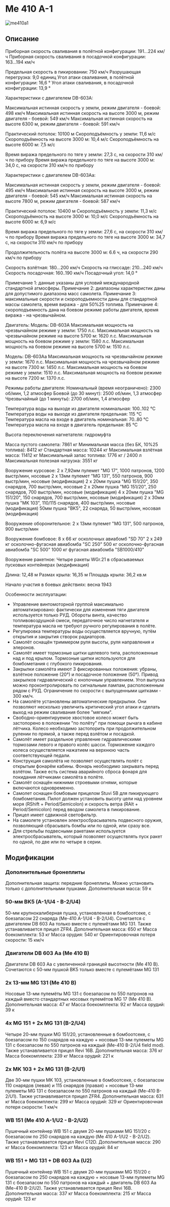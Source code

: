 # Me 410 A-1

![me410a1](../images/me410a1.png)

## Описание

Приборная скорость сваливания в полётной конфигурации: 191...224 км/ч
Приборная скорость сваливания в посадочной конфигурации: 163...194 км/ч

Предельная скорость в пикировании: 750 км/ч
Разрушающая перегрузка: 9,0 единиц
Угол атаки сваливания, в полётной конфигурации: 16,6 °
Угол атаки сваливания, в посадочной конфигурации: 13,9 °

Характеристики с двигателем DB-603A:

Максимальная истинная скорость у земли, режим двигателя - боевой: 498 км/ч
Максимальная истинная скорость на высоте 3000 м, режим двигателя - боевой: 549 км/ч
Максимальная истинная скорость на высоте 6300 м, режим двигателя - боевой: 591 км/ч

Практический потолок: 10100 м
Скороподъёмность у земли: 11,6 м/с
Скороподъёмность на высоте 3000 м: 10,4 м/с
Скороподъёмность на высоте 6000 м: 7,5 м/с

Время виража предельного по тяге у земли: 27,3 с, на скорости 310 км/ч по прибору
Время виража предельного по тяге на высоте 3000 м: 34,0 с, на скорости 310 км/ч по прибору

Характеристики с двигателем DB-603Aa:

Максимальная истинная скорость у земли, режим двигателя - боевой: 495 км/ч
Максимальная истинная скорость на высоте 3000 м, режим двигателя - боевой: 545 км/ч
Максимальная истинная скорость на высоте 7800 м, режим двигателя - боевой: 587 км/ч

Практический потолок: 10400 м
Скороподъёмность у земли: 11,3 м/с
Скороподъёмность на высоте 3000 м: 10,0 м/с
Скороподъёмность на высоте 6000 м: 6,9 м/с

Время виража предельного по тяге у земли: 27,6 с, на скорости 310 км/ч по прибору
Время виража предельного по тяге на высоте 3000 м: 34,7 с, на скорости 310 км/ч по прибору

Продолжительность полёта на высоте 3000 м: 6.6 ч, на скорости 290 км/ч по прибору

Скорость взлётная: 180...200 км/ч 
Скорость на глиссаде: 210...240 км/ч 
Скорость посадочная: 160..190 км/ч
Посадочный угол: 14,0 °

Примечание 1: данные указаны для условий международной стандартной атмосферы.
Примечание 2: диапазоны характеристик даны для допустимого диапазона масс самолета.
Примечание 3: максимальные скорости и скороподъемности даны для стандартной массы самолета, время виража - для 50%25 топлива.
Примечание 4: скороподъемность дана на боевом режиме работы двигателя, время виража - на чрезвычайном.

Двигатель:
Модель: DB-603A
Максимальная мощность на чрезвычайном режиме у земли: 1750 л.с.
Максимальная мощность на чрезвычайном режиме на высоте 5700 м: 1620 л.с.
Максимальная мощность на боевом режиме у земли: 1580 л.с.
Максимальная мощность на боевом режиме на высоте 5700 м: 1510 л.с.

Модель: DB-603Aa
Максимальная мощность на чрезвычайном режиме у земли: 1670 л.с.
Максимальная мощность на чрезвычайном режиме на высоте 7300 м: 1450 л.с.
Максимальная мощность на боевом режиме у земли: 1510 л.с.
Максимальная мощность на боевом режиме на высоте 7200 м: 1370 л.с.

Режимы работы двигателя:
Номинальный (время неограничено): 2300 об/мин, 1,2 атмосфер
Боевой (до 30 минут): 2500 об/мин, 1,3 атмосфер
Чрезвычайный (до 1 минуты): 2700 об/мин, 1,4 атмосфер

Температура воды на выходе из двигателя номинальная: 100..102 °С
Температура воды на выходе из двигателя предельная: 115 °С
Температура масла на входе в двигатель номинальная: 70..80 °С
Температура масла на входе в двигатель предельная: 85 °С

Высота переключения нагнетателя: гидромуфта 

Масса пустого самолета: 7861 кг
Минимальная масса (без БК, 10%25 топлива): 8412 кг
Стандартная масса: 10244 кг
Максимальная взлётная масса: 11412 кг
Максимальный запас топлива: 1776 кг / 2400 л
Максимальная полезная нагрузка: 3551 кг

Вооружение курсовое:
2 x 7,92мм пулемет "MG 17", 1000 патронов, 1200 выстр/мин, носовые
2 x 13мм пулемет "MG 131", 550 патронов, 900 выстр/мин, носовые (модификация)
2 x 20мм пушка "MG 151/20", 350 снарядов, 700 выстр/мин, носовые
2 x 20мм пушка "MG 151/20", 250 снарядов, 700 выстр/мин, носовые (модификация)
4 x 20мм пушка "MG 151/20", 150 снарядов, 700 выстр/мин, носовые (модификация)
2 x 30мм пушка "MK 103", 110/115 снарядов, 400 выстр/мин, носовые (модификация)
50мм пушка "BK5", 22 снаряда, 50 выстр/мин, носовая (модификация)

Вооружение оборонительное:
2 x 13мм пулемет "MG 131", 500 патронов, 900 выстр/мин

Вооружение бомбовое:
8 x 66 кг осколочных авиабомб "SD 70"
2 x 249 кг осколочно-фугасная авиабомба "SC 250"
500 кг осколочно-фугасная авиабомба "SС 500"
1000 кг фугасная авиабомба "SB1000/410"

Вооружение ракетное:
Четыре ракеты WGr.21 в сбрасываемых пусковых контейнерах (модификация)

Длина: 12,48 м
Размах крыла: 16,35 м
Площадь крыла: 36,2 кв.м

Начало участия в боевых действиях: весна 1943

Особенности эксплуатации:
- Управление винтомоторной группой максимально автоматизировано: фактически для изменения тяги двигателя используется только РУД. Обороты винта, качество топливовоздушной смеси, передаточное число нагнетателя и температура масла не требуют ручного регулирования в полёте.
- Регулировка температуры воды осуществляется вручную, путём открытия и закрытия створок радиаторов.
- Самолёт оснащён триммером руля высоты, руля направления и элеронов.
- Самолёт имеет тормозные щитки щелевого типа, расположенные над и под крылом. Тормозные щитки используются для бомбометания с глубокого пикирования.
- Закрылки самолёта имеют 3 фиксированных положения: убраны, взлётное положение (20°) и посадочное положение (50°). Привод закрылков гидравлический с кнопочным управлением. Угол выпуска можно проконтролировать по сигнальным лампам, расположенным рядом с РУД. Ограничение по скорости с выпущенными щитками - 300 км/ч.
- На самолёте установлены автоматические предкрылки. Они позволяют несколько увеличить критический угол атаки и сделать выход на режим сваливания более "мягким".
- Свободно-ориентируемое хвостовое колесо может быть застопорено в положении "по полёту" при помощи рычага в кабине лётчика. Колесо необходимо застопорить при продолжительном рулении по прямой, а также перед взлётом и посадкой.
- Самолёт имеет раздельное управление гидравлическими тормозами левого и правого колёс шасси. Торможение каждого колеса осуществляется нажатием на верхнюю часть соответствующей педали.
- Конструкция самолёта не позволяет осуществлять полёт с открытым фонарём кабины. Фонарь необходимо закрывать перед взлётом. Также есть система аварийного сброса фонаря для покидания лётчиками самолёта в полёте.
- Самолёт оснащён нижними строевыми огнями, которые включаются одновременно.
- Самолет оснащен бомбовым прицелом Stuvi 5B для пикирующего бомбометания. Пилот должен установить высоту цели над уровнем моря (RShift + Period/Semicolon) и скорость ветра (RAlt + Period/Semicolon) перед вводом самолета в пикирование.
- Прицел имеет сдвижной светофильтр.
- На самолете установлен электросбрасыватель подвесного оружия, позволяющий сбрасывать бомбы или по одной, или сразу все.
- Для стрельбы подвесными ракетами используется электросбрасыватель, который позволяет осуществлять пуск ракет по одной, по две или по четыре в серии.

## Модификации

### Дополнительные бронеплиты

Дополнительная защита: передние бронеплиты. Можно установить только с дополнительными пушками.
Дополнительная масса: 59 к
### 50-мм BK5 (A-1/U4 - B-2/U4)

50-мм крупнокалиберная пушка, установленная в бомбоотсеке, с боезапасом 22 снаряда (Me-410 A-1/U4 - B-2/U4). Сочетается с двигателем DB 603 Aa только вместе с пулемётами MG 131.
Также устанавливается прицел ZFR4.
Дополнительная масса: 650 кг
Масса боекомплекта: 53 кг
Масса орудия: 540 кг
Ориентировочная потеря скорости: 15 км/ч
### Двигатели DB 603 Aa (Me 410 B)

Двигатели DB 603 Aa с увеличенной границей высотности (Me 410 B). Сочетаются с 50-мм пушкой BK5 только вместе с пулемётами MG 131
### 2x 13-мм MG 131 (Me 410 B)

Носовые 13-мм пулемёты MG 131 с боезапасом по 550 патронов на каждый вместо стандартных носовых пулемётов MG 17 (Me 410 B).
Дополнительная масса: 47 кг
Масса боекомплекта: 92 кг
Масса орудий: 39 к
### 4x MG 151 + 2x MG 131 (B-2/U4)

Четыре 20-мм пушки MG 151/20, установленные в бомбоотсеке, с боезапасом по 150 снарядов на каждую + носовые 13-мм пулеметы MG 131 с боезапасом по 550 патронов на каждый (Me-410 B-2/U4 field mod).
Также устанавливается прицел Revi 16B.
Дополнительная масса: 376 кг
Масса боекомплекта: 239 кг
Масса орудий: 221 к
### 2x MK 103 + 2x MG 131 (B-2/U1)

Две 30-мм пушки MK 103, установленные в бомбоотсеке, с боезапасом 110 снарядов (левая) и 115 снарядов (правая) + носовые 13-мм пулеметы MG 131 с боезапасом по 550 патронов на каждый (Me-410 B-2/U1).
Также устанавливается прицел ZFR4.
Дополнительная масса: 631 кг
Масса боекомплекта: 299 кг
Масса орудий: 329 кг
Ориентировочная потеря скорости: 1 км/ч
### WB 151 (Me 410 A-1/U2 - B-2/U2)

Пушечный контейнер WB 151 с двумя 20-мм пушками MG 151/20 с боезапасом по 250 снарядов на каждую (Me 410 A-1/U2 - B-2/U2).
Также устанавливается прицел Revi C12D.
Дополнительная масса: 290 кг
Масса боекомплекта: 123 кг
Масса орудий: 84 кг
### WB 151 + MG 131 + DB 603 Aa (U2)

Пушечный контейнер WB 151 с двумя 20-мм пушками MG 151/20 с боезапасом по 250 снарядов на каждую + носовые 13-мм пулеметы MG 131 с боезапасом по 550 патронов на каждый + двигатель DB 603 Aa (Me-410 B-2/U2).
Также устанавливается прицел Revi 16B.
Дополнительная масса: 337 кг
Масса боекомплекта: 215 кг
Масса орудий: 123 кг